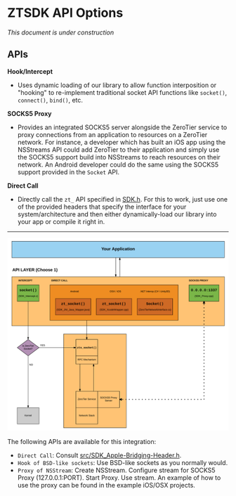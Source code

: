 ZTSDK API Options
====

*This document is under construction*

## APIs

**Hook/Intercept**
- Uses dynamic loading of our library to allow function interposition or "hooking" to re-implement traditional socket API functions like `socket()`, `connect()`, `bind()`, etc.

**SOCKS5 Proxy**
- Provides an integrated SOCKS5 server alongside the ZeroTier service to proxy connections from an application to resources on a ZeroTier network. For instance, a developer which has built an iOS app using the NSStreams API could add ZeroTier to their application and simply use the SOCKS5 support build into NSStreams to reach resources on their network. An Android developer could do the same using the SOCKS5 support provided in the `Socket` API.

**Direct Call**
- Directly call the `zt_` API specified in [SDK.h](src/SDK.h). For this to work, just use one of the provided headers that specify the interface for your system/architecture and then either dynamically-load our library into your app or compile it right in. 

***
![Image](docs/img/api_diagram.png)


The following APIs are available for this integration:
- `Direct Call`: Consult [src/SDK_Apple-Bridging-Header.h](../../../../src/SDK_Apple-Bridging-Header.h).
- `Hook of BSD-like sockets`: Use BSD-like sockets as you normally would.
- `Proxy of NSStream`: Create NSStream. Configure stream for SOCKS5 Proxy (127.0.0.1:PORT). Start Proxy. Use stream. An example of how to use the proxy can be found in the example iOS/OSX projects.